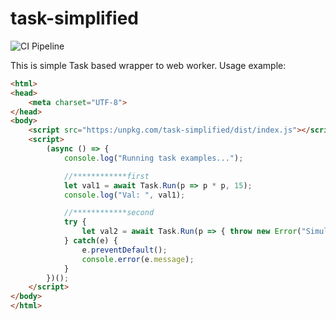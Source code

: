 # task-simplified

![CI Pipeline](https://github.com/miroljub1995/task-simplified/workflows/CI/badge.svg?branch=master)

This is simple Task based wrapper to web worker.
Usage example:
```html
<html>
<head>
    <meta charset="UTF-8">
</head>
<body>
    <script src="https:/unpkg.com/task-simplified/dist/index.js"></script>
    <script>
        (async () => {
            console.log("Running task examples...");

            //************first
            let val1 = await Task.Run(p => p * p, 15);
            console.log("Val: ", val1);

            //************second
            try {
                let val2 = await Task.Run(p => { throw new Error("Simulate error in task"); });
            } catch(e) {
                e.preventDefault();
                console.error(e.message);
            }
        })();
    </script>
</body>
</html>
```
